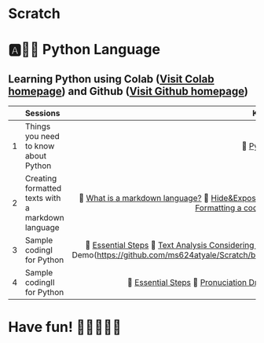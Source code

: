# Scratch

# :a::hamster::paw_prints: Python Language
## **Learning Python** using **Colab** ([Visit Colab homepage](https://colab.research.google.com/?utm_source=scs-index)) and **Github** ([Visit Github homepage](https://github.com/))

|  | Sessions | Keywords |
|:--|:---|:---:|
| 1 | Things you need to know about Python | 🐾 [Python Basics](https://github.com/ms624atyale/Scratch/blob/main/Python_Basics.ipynb) |  
| 2 | Creating formatted texts with a markdown language | 🐤 [What is a markdown language?](https://github.com/ms624atyale/Scratch/blob/main/MarkdownLanguage.ipynb) 🐤 [Hide&Expose using the markdown function](https://github.com/ms624atyale/Scratch/blob/main/Markdown1_Hide%26Expose_ModifiedfromMK316.ipynb) 🐣 [Formatting a text cell](https://github.com/ms624atyale/Scratch/blob/main/TextCells_Format_ModifiedfromMK316.ipynb) 🐥 [Formatting a code cell](https://github.com/ms624atyale/Scratch/blob/main/CodeCells_Basic_.ipynb) 🎯 [Markdown Emoji](https://gist.github.com/rxaviers/7360908)|
| 3 | Sample codingI for Python | 🍏 [Essential Steps](https://github.com/ms624atyale/Scratch/blob/main/EssentialSteps4LexicalAnalysis.ipynb) 🍎 [Text Analysis Considering Contexts](https://github.com/ms624atyale/Scratch/blob/main/LexicalAnalysis_ConcordanceCollocation.ipynb) 🍓 [Word Cloud_ProfMiranKim](https://github.com/ms624atyale/Scratch/blob/main/WordCloud_ModifiedfromMK316.ipynb) 🍓🍓 [Word Cloud Demo(https://github.com/ms624atyale/Scratch/blob/main/WordClouds_Demo_VOCA22withStudents.ipynb)|  
| 4 | Sample codingII for Python | 🍏 [Essential Steps](https://github.com/ms624atyale/Scratch/blob/main/EssentialSteps4LexicalAnalysis.ipynb) 🐠  [Pronuciation Drills](https://github.com/ms624atyale/Scratch/blob/main/Markdown3_Text2Speech_ModifiedfromMK316.ipynb) 🐬 [Vocabulary Drills](https://github.com/ms624atyale/Scratch/blob/main/VocabularyDrills_ModifiedfromMK316.ipynb) 🐳 [Applied Phonetics](https://github.com/ms624atyale/Scratch/blob/main/AppliedPhonetics_ModifiedfromMK316.ipynb)| 


# Have fun! :icecream::tropical_drink::cake::apple::watermelon:
